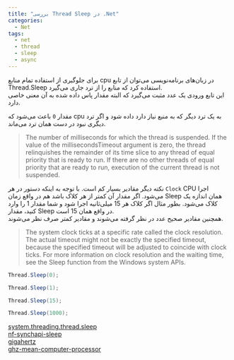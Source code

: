 ```yaml
---
title: "بررسی Thread Sleep در .Net"
categories:
  - Net
tags:
  - net
  - thread
  - sleep
  - async
---
```


برای جلوگیری از استفاده تمام منابع cpu در زبان‌های برنامه‌نویسی می‌توان از تابع Thread.Sleep استفاده کرد که منابع را از ترد جاری می‌گیرد.  
این تابع ورودی یک عدد مثبت می‌گیرد که البته مقدار پاس داده شده به آن معنی خاصی دارد.  

مقدار `0` باعث می‌شود که cpu به یک ترد دیگر که به منبع نیاز دارد داده شود و اگر ترد دیگری نبود در دست همان ترد می‌ماند.  

> The number of milliseconds for which the thread is suspended. If the value of the millisecondsTimeout argument is zero, the thread relinquishes the remainder of its time slice to any thread of equal priority that is ready to run. If there are no other threads of equal priority that are ready to run, execution of the current thread is not suspended.

نکته دیگر مقادیر بسیار کم است. با توجه به اینکه دستور در هر `Clock` CPU اجرا می‌شود. اگر مقدار آن کمتر از هر کلاک باشد هم در واقع زمان Sleep همان اندازه یک کلاک می‌شود. بطور مثال اگر کلاک هر 15 میلی‌ثانیه اجرا شود و شما مقدار 1 را وارد کنید، مقدار Sleep در واقع همان 15 است.  
همچنین مقادیر صحیح عدد در نظر گرفته می‌شوند و مقادیر کمتر صرف نظر می‌شوند.  

> The system clock ticks at a specific rate called the clock resolution. The actual timeout might not be exactly the specified timeout, because the specified timeout will be adjusted to coincide with clock ticks. For more information on clock resolution and the waiting time, see the Sleep function from the Windows system APIs.


```c#
Thread.Sleep(0);

Thread.Sleep(1);

Thread.Sleep(15);

Thread.Sleep(1000);
```

[system.threading.thread.sleep](https://docs.microsoft.com/en-us/dotnet/api/system.threading.thread.sleep)  
[nf-synchapi-sleep](https://docs.microsoft.com/en-us/windows/win32/api/synchapi/nf-synchapi-sleep)  
[gigahertz](https://medium.com/swlh/what-does-gigahertz-ghz-actually-mean-c72151da6a1d)  
[ghz-mean-computer-processor](https://smallbusiness.chron.com/ghz-mean-computer-processor-66857.html)  